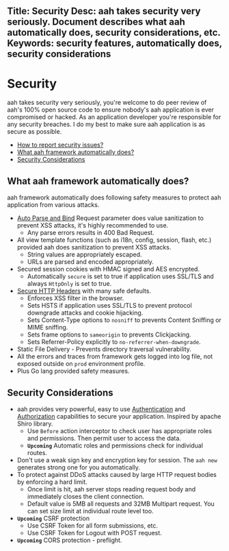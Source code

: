 Title: Security
Desc: aah takes security very seriously. Document describes what aah automatically does, security considerations, etc.
Keywords: security features, automatically does, security considerations
---
# Security

aah takes security very seriously, you're welcome to do peer review of aah's 100% open source code to ensure nobody's aah application is ever compromised or hacked. As an application developer you're responsible for any security breaches. I do my best to make sure aah application is as secure as possible.

  * [How to report security issues?](/security/vulnerabilities.html)
  * [What aah framework automatically does?](#what-aah-framework-automatically-does)
  * [Security Considerations](#security-considerations)

## What aah framework automatically does?

aah framework automatically does following safety measures to protect aah application from various attacks.

  * [Auto Parse and Bind]({{aah_docs_domain_url}}/request-parameters-auto-bind.html) Request parameter does value sanitization to prevent XSS attacks, it's highly recommended to use.
      - Any parse errors results in 400 Bad Request.
  * All view template functions (such as i18n, config, session, flash, etc.) provided aah does sanitization to prevent XSS attacks.
      - String values are appropriately escaped.
      - URLs are parsed and encoded appropriately.
  * Secured session cookies with HMAC signed and AES encrypted.
      - Automatically `secure` is set to true if application uses SSL/TLS and always `HttpOnly` is set to true.
  * [Secure HTTP Headers]({{aah_docs_domain_url}}/security-config.html#section-http-header) with many safe defaults.
      - Enforces XSS filter in the browser.
      - Sets HSTS if application uses SSL/TLS to prevent protocol downgrade attacks and cookie hijacking.
      - Sets Content-Type options to `nosniff` to prevents Content Sniffing or MIME sniffing.
      - Sets frame options to `sameorigin` to prevents Clickjacking.
      - Sets Referrer-Policy explicitly to `no-referrer-when-downgrade`.  
  * Static File Delivery - Prevents directory traversal vulnerability.
  * All the errors and traces from framework gets logged into log file, not exposed outside on `prod` environment profile.
  * Plus Go lang provided safety measures.

## Security Considerations

  * aah provides very powerful, easy to use [Authentication]({{aah_docs_domain_url}}/authentication.html) and [Authorization]({{aah_docs_domain_url}}/authorization.html) capabilities to secure your application. Inspired by apache Shiro library.
      - Use `Before` action interceptor to check user has appropriate roles and permissions. Then permit  user to access the data.
      - **`Upcoming`** Automatic roles and permissions check for individual routes.
  * Don't use a weak sign key and encryption key for session. The `aah new` generates strong one for you automatically.
  * To protect against DDoS attacks caused by large HTTP request bodies by enforcing a hard limit.
      - Once limit is hit, aah server stops reading request body and immediately closes the client connection.
      - Default value is 5MB all requests and 32MB Multipart request. You can set size limit at individual route level too.
  * **`Upcoming`** CSRF protection
      - Use CSRF Token for all form submissions, etc.
      - Use CSRF Token for Logout with POST request.
  * **`Upcoming`** CORS protection - preflight.
